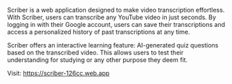 Scriber is a web application designed to make video transcription effortless. With Scriber, users can transcribe any YouTube video in just seconds. By logging in with their Google account, users can save their transcriptions and access a personalized history of past transcriptions at any time.

Scriber offers an interactive learning feature: AI-generated quiz questions based on the transcribed video. This allows users to test their understanding for studying or any other purpose they deem fit.

Visit: https://scriber-126cc.web.app
